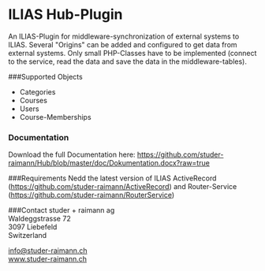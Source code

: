 ILIAS Hub-Plugin
===
An ILIAS-Plugin for middleware-synchronization of external systems to ILIAS. Several "Origins" can be added and configured to get data from external systems. Only small PHP-Classes have to be implemented (connect to the service, read the data and save the data in the middleware-tables).

###Supported Objects
* Categories
* Courses
* Users
* Course-Memberships 

### Documentation
Download the full Documentation here: https://github.com/studer-raimann/Hub/blob/master/doc/Dokumentation.docx?raw=true

###Requirements
Nedd the latest version of ILIAS ActiveRecord (https://github.com/studer-raimann/ActiveRecord) and Router-Service (https://github.com/studer-raimann/RouterService)

###Contact
studer + raimann ag  
Waldeggstrasse 72  
3097 Liebefeld  
Switzerland 

info@studer-raimann.ch  
www.studer-raimann.ch  
